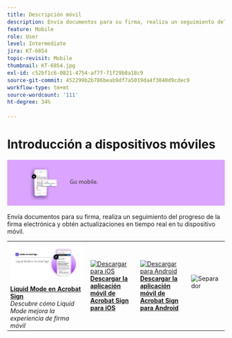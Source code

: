 ```yaml
---
title: Descripción móvil
description: Envía documentos para su firma, realiza un seguimiento del progreso de la firma electrónica y obtén actualizaciones en tiempo real en tu dispositivo móvil
feature: Mobile
role: User
level: Intermediate
jira: KT-6854
topic-revisit: Mobile
thumbnail: KT-6854.jpg
exl-id: c52bf1c6-0821-4754-af7f-71f29b8a18c9
source-git-commit: 452299b2b786beab9df7a5019da4f3840d9cdec9
workflow-type: tm+mt
source-wordcount: '111'
ht-degree: 34%

---
```


# Introducción a dispositivos móviles

![Imagen de Sign Mobile](../assets/Hero-Mobile.png)

Envía documentos para su firma, realiza un seguimiento del progreso de la firma electrónica y obtén actualizaciones en tiempo real en tu dispositivo móvil.

<table style="table-layout:fixed">
<tr>
  <td>
    <a href="liquidmode.md">
      <img alt="Liquid Mode en Acrobat Sign" src="assets/liquidmode.png" />
    </a>
    <div>
    <a href="liquidmode.md"><strong>Liquid Mode en Acrobat Sign</strong></a>
    </div>
    <em>Descubre cómo Liquid Mode mejora la experiencia de firma móvil</em>
    <br>
  </td>
  <td>
    <a href="https://itunes.apple.com/es/app/adobe-sign/id481082197?mt=8" target="_blank">
      <img alt="Descargar para iOS" src="assets/Mobile_iOS.png" />
    </a>
    <div>
    <a href="https://itunes.apple.com/es/app/adobe-sign/id481082197?mt=8" target="_blank"><strong>Descargar la aplicación móvil de Acrobat Sign para iOS</strong></a>
    <br>
  </td>
  <td>
    <a href="https://play.google.com/store/apps/details?id=com.adobe.echosign&amp;hl=es" target="_blank">
      <img alt="Descargar para Android" src="assets/Mobile_Android.png" />
    </a>
    <div>
    <a href="https://play.google.com/store/apps/details?id=com.adobe.echosign&amp;hl=es" target="_blank"><strong>Descargar la aplicación móvil de Acrobat Sign para Android</strong></a>
    <br>
  </td>
  <td>
    <img alt="Separador" src="../assets/Whitespacer.png" />
    <div>
    <br>
  </td>
</tr>
</table>
